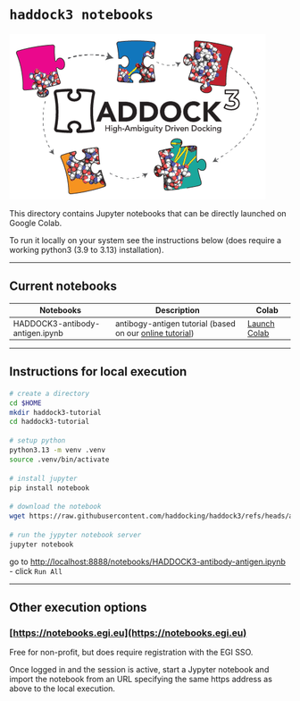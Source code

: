 # `haddock3 notebooks`

![haddock3-logo](https://raw.githubusercontent.com/haddocking/haddock3/refs/heads/main/docs/figs/HADDOCK3-logo.png)


This directory contains Jupyter notebooks that can be directly launched on Google Colab.

To run it locally on your system see the instructions below (does require a working python3 (3.9 to 3.13) installation).

---
## Current notebooks

| Notebooks                           |      Description                     |    Colab    |
|-------------------------------------|--------------------------------------|--------------|
| HADDOCK3-antibody-antigen.ipynb     | antibogy-antigen tutorial (based on our [online tutorial](https://www.bonvinlab.org/education/HADDOCK3/HADDOCK3-antibody-antigen/)) | [Launch Colab](https://colab.research.google.com/github/haddocking/haddock3/blob/main/notebooks/HADDOCK3-antibody-antigen.ipynb) |

---
## Instructions for local execution

```bash
# create a directory
cd $HOME
mkdir haddock3-tutorial
cd haddock3-tutorial

# setup python
python3.13 -m venv .venv
source .venv/bin/activate

# install jupyter
pip install notebook

# download the notebook
wget https://raw.githubusercontent.com/haddocking/haddock3/refs/heads/add-notebooks/notebooks/HADDOCK3-antibody-antigen.ipynb

# run the jypyter notebook server
jupyter notebook
```
go to <http://localhost:8888/notebooks/HADDOCK3-antibody-antigen.ipynb> - click `Run All` 

---
## Other execution options

### [https://notebooks.egi.eu](https://notebooks.egi.eu)
Free for non-profit, but does require registration with the EGI SSO.

Once logged in and the session is active, start a Jypyter notebook and import the notebook from an URL specifying the same https address as above to the local execution.
